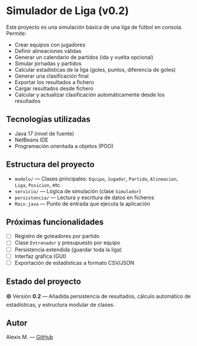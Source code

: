 # Simulador de Liga (v0.2)

Este proyecto es una simulación básica de una liga de fútbol en consola. Permite:

- Crear equipos con jugadores
- Definir alineaciones válidas
- Generar un calendario de partidos (ida y vuelta opcional)
- Simular jornadas y partidos
- Calcular estadísticas de la liga (goles, puntos, diferencia de goles)
- Generar una clasificación final
- Exportar los resultados a fichero
- Cargar resultados desde fichero
- Calcular y actualizar clasificación automáticamente desde los resultados

## Tecnologías utilizadas

- Java 17 (nivel de fuente)
- NetBeans IDE
- Programación orientada a objetos (POO)

## Estructura del proyecto

- `modelo/` — Clases principales: `Equipo`, `Jugador`, `Partido`, `Alineacion`, `Liga`, `Posicion`, etc.
- `servicio/` — Lógica de simulación (clase `Simulador`)
- `persistencia/` — Lectura y escritura de datos en ficheros
- `Main.java` — Punto de entrada que ejecuta la aplicación

## Próximas funcionalidades

- [ ] Registro de goleadores por partido
- [ ] Clase `Entrenador` y presupuesto por equipo
- [ ] Persistencia extendida (guardar toda la liga)
- [ ] Interfaz gráfica (GUI)
- [ ] Exportación de estadísticas a formato CSV/JSON

## Estado del proyecto

🟢 Versión **0.2** — Añadida persistencia de resultados, cálculo automático de estadísticas, y estructura modular de clases.

## Autor

Alexis M. — [GitHub](https://github.com/alexismr1988)

